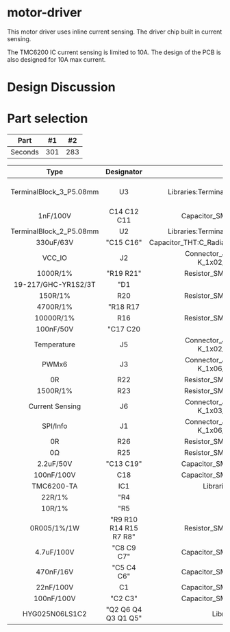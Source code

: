 # motor-driver

This motor driver uses inline current sensing.  The driver chip built in current sensing.

The TMC6200 IC current sensing is limited to 10A.  The design of the PCB is also designed for 10A max current.

# Design Discussion

# Part selection

|  Part    |  #1  |  #2  | 
|  :---:   |  :-: |  :-: | 
|  Seconds |  301 |  283 | 

| Type| Designator| Footprint| Discussion | 
| :---:  | :-:       | :-:      |  :-: |
| TerminalBlock_3_P5.08mm| U3| Libraries:TerminalBlock_bornier-3_P5.08mm| dasfa asfas asf as fas fsaf sa fsadf sdaf sadf dfdf asfdsaf sadf  sdafsad fsadf sa fsafd sa f | 
| 1nF/100V| C14 C12 C11| Capacitor_SMD:C_0603_1608Metric|  |
| TerminalBlock_2_P5.08mm| U2| Libraries:TerminalBlock_bornier-2_P5.08mm| |
| 330uF/63V| "C15 C16"| Capacitor_THT:C_Radial_D10.0mm_H20.0mm_P5.00mm| |
| VCC_IO| J2| Connector_JST:JST_PH_B2B-PH-K_1x02_P2.00mm_Vertical| |
| 1000R/1%| "R19 R21"| Resistor_SMD:R_0603_1608Metric| |
| 19-217/GHC-YR1S2/3T| "D1| D2"| LED_SMD:LED_0603_1608Metric| |
| 150R/1%| R20| Resistor_SMD:R_0603_1608Metric| |
| 4700R/1%| "R18 R17| R24"| Resistor_SMD:R_0603_1608Metric| |
| 10000R/1%| R16| Resistor_SMD:R_0603_1608Metric| |
| 100nF/50V| "C17 C20| C10"| Capacitor_SMD:C_0603_1608Metric| |
| Temperature| J5| Connector_JST:JST_PH_B2B-PH-K_1x02_P2.00mm_Vertical| |
| PWMx6| J3| Connector_JST:JST_PH_B6B-PH-K_1x06_P2.00mm_Vertical| |
| 0R| R22| Resistor_SMD:R_0603_1608Metric| |
| 1500R/1%| R23| Resistor_SMD:R_0603_1608Metric| |
| Current Sensing| J6| Connector_JST:JST_PH_B3B-PH-K_1x03_P2.00mm_Vertical| |
| SPI/Info| J1| Connector_JST:JST_PH_B6B-PH-K_1x06_P2.00mm_Vertical| |
| 0R| R26| Resistor_SMD:R_0603_1608Metric| |
| 0Ω| R25| Resistor_SMD:R_0603_1608Metric| |
| 2.2uF/50V| "C13 C19"| Capacitor_SMD:C_0805_2012Metric| |
| 100nF/100V| C18| Capacitor_SMD:C_0805_2012Metric| |
| TMC6200-TA| IC1| Libraries:TMC6200-TA| |
| 22R/1%| "R4| R6| R11| R13| R3| R1"| Resistor_SMD:R_0603_1608Metric| |
| 10R/1%| "R5| R12| R2"| Resistor_SMD:R_0603_1608Metric| |
| 0R005/1%/1W| "R9 R10 R14 R15 R7 R8"| Resistor_SMD:R_1206_3216Metric| |
| 4.7uF/100V| "C8 C9 C7"| Capacitor_SMD:C_1210_3225Metric| |
| 470nF/16V| "C5 C4 C6"| Capacitor_SMD:C_0603_1608Metric| |
| 22nF/100V| C1| Capacitor_SMD:C_0603_1608Metric| |
| 100nF/100V| "C2 C3"| Capacitor_SMD:C_0603_1608Metric| |
| HYG025N06LS1C2| "Q2 Q6 Q4 Q3 Q1 Q5"| Libraries:PDFN-8| |

